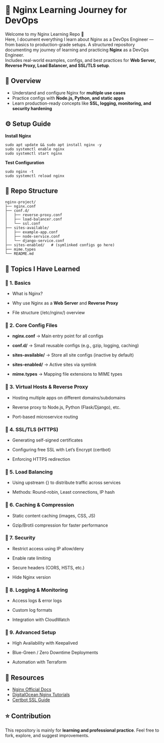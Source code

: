 # 📘 Nginx Learning Journey for DevOps
Welcome to my Nginx Learning Repo 🚀   
Here, I document everything I learn about Nginx as a DevOps Engineer — from basics to production-grade setups. A structured repository documenting my journey of learning and practicing **Nginx** as a DevOps Engineer.  
Includes real-world examples, configs, and best practices for **Web Server, Reverse Proxy, Load Balancer, and SSL/TLS setup**.


## 📌 Overview
- Understand and configure Nginx for **multiple use cases**  
- Practice configs with **Node.js, Python, and static apps**  
- Learn production-ready concepts like **SSL, logging, monitoring, and security hardening**  

## ⚙️ Setup Guide
**Install Nginx**  
```
sudo apt update && sudo apt install nginx -y
sudo systemctl enable nginx
sudo systemctl start nginx
```
**Test Configuration**   
```
sudo nginx -t
sudo systemctl reload nginx
```
## 📂 Repo Structure
```
nginx-project/
├── nginx.conf
├── conf.d/
│   ├── reverse-proxy.conf
│   ├── load-balancer.conf
│   └── ssl.conf
├── sites-available/
│   ├── example-app.conf
│   ├── node-service.conf
│   └── django-service.conf
├── sites-enabled/   # (symlinked configs go here)
├── mime.types
└── README.md

```
📝 Topics I Have Learned
------------------------

### 🔹 1. Basics

*   What is Nginx?
    
*   Why use Nginx as a **Web Server** and **Reverse Proxy**
    
*   File structure (/etc/nginx/) overview
    

### 🔹 2. Core Config Files

*   **nginx.conf** → Main entry point for all configs
    
*   **conf.d/** → Small reusable configs (e.g., gzip, logging, caching)
    
*   **sites-available/** → Store all site configs (inactive by default)
    
*   **sites-enabled/** → Active sites via symlink
    
*   **mime.types** → Mapping file extensions to MIME types
    

### 🔹 3. Virtual Hosts & Reverse Proxy

*   Hosting multiple apps on different domains/subdomains
    
*   Reverse proxy to Node.js, Python (Flask/Django), etc.
    
*   Port-based microservice routing
    

### 🔹 4. SSL/TLS (HTTPS)

*   Generating self-signed certificates
    
*   Configuring free SSL with Let’s Encrypt (certbot)
    
*   Enforcing HTTPS redirection
    

### 🔹 5. Load Balancing

*   Using upstream {} to distribute traffic across services
    
*   Methods: Round-robin, Least connections, IP hash
    

### 🔹 6. Caching & Compression

*   Static content caching (images, CSS, JS)
    
*   Gzip/Brotli compression for faster performance
    

### 🔹 7. Security

*   Restrict access using IP allow/deny
    
*   Enable rate limiting
    
*   Secure headers (CORS, HSTS, etc.)
    
*   Hide Nginx version
    

### 🔹 8. Logging & Monitoring

*   Access logs & error logs
    
*   Custom log formats
    
*   Integration with CloudWatch
    

### 🔹 9. Advanced Setup

*   High Availability with Keepalived
    
*   Blue-Green / Zero Downtime Deployments
    
*   Automation with Terraform

## 📖 Resources  

- [Nginx Official Docs](https://nginx.org/en/docs/)  
- [DigitalOcean Nginx Tutorials](https://www.digitalocean.com/community/tags/nginx)  
- [Certbot SSL Guide](https://certbot.eff.org/instructions)  

## ⭐ Contribution

This repository is mainly for **learning and professional practice**.
Feel free to fork, explore, and suggest improvements.
